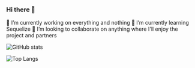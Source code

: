 ### Hi there 👋

🔭 I’m currently working on everything and nothing
🌱 I’m currently learning Sequelize
👯 I’m looking to collaborate on anything where I'll enjoy the project and partners

![GitHub stats](https://github-readme-stats.vercel.app/api?username=alexlitocortez&show_icons=true&theme=tokyonight)


![Top Langs](https://github-readme-stats.vercel.app/api/top-langs/?username=alexlitocortez&theme=tokyonight)

